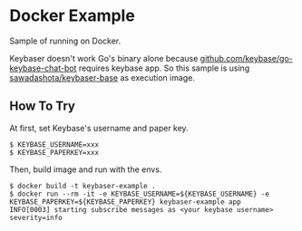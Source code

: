 Docker Example
===

Sample of running on Docker.

Keybaser doesn't work Go's binary alone because [github.com/keybase/go-keybase-chat-bot](https://github.com/keybase/go-keybase-chat-bot) requires keybase app.
So this sample is using [sawadashota/keybaser-base](https://hub.docker.com/r/sawadashota/keybaser-base) as execution image.

How To Try
---

At first, set Keybase's username and paper key.

```
$ KEYBASE_USERNAME=xxx
$ KEYBASE_PAPERKEY=xxx
```

Then, build image and run with the envs.

```
$ docker build -t keybaser-example .
$ docker run --rm -it -e KEYBASE_USERNAME=${KEYBASE_USERNAME} -e KEYBASE_PAPERKEY=${KEYBASE_PAPERKEY} keybaser-example app
INFO[0003] starting subscribe messages as <your keybase username>      severity=info
```
